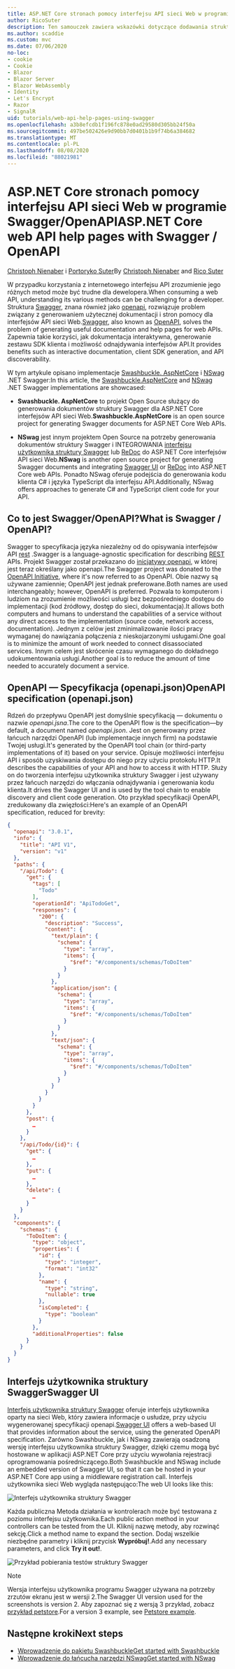 ```yaml
---
title: ASP.NET Core stronach pomocy interfejsu API sieci Web w programie Swagger/OpenAPI
author: RicoSuter
description: Ten samouczek zawiera wskazówki dotyczące dodawania struktury Swagger w celu wygenerowania dokumentacji i stron pomocy dla aplikacji interfejsu API sieci Web.
ms.author: scaddie
ms.custom: mvc
ms.date: 07/06/2020
no-loc:
- cookie
- Cookie
- Blazor
- Blazor Server
- Blazor WebAssembly
- Identity
- Let's Encrypt
- Razor
- SignalR
uid: tutorials/web-api-help-pages-using-swagger
ms.openlocfilehash: a3b8efcdb1f196fc878e0ad29580d305bb24f50a
ms.sourcegitcommit: 497be502426e9d90bb7d0401b1b9f74b6a384682
ms.translationtype: MT
ms.contentlocale: pl-PL
ms.lasthandoff: 08/08/2020
ms.locfileid: "88021981"
---
```

# <a name="aspnet-core-web-api-help-pages-with-swagger--openapi"></a><span data-ttu-id="68c6d-103">ASP.NET Core stronach pomocy interfejsu API sieci Web w programie Swagger/OpenAPI</span><span class="sxs-lookup"><span data-stu-id="68c6d-103">ASP.NET Core web API help pages with Swagger / OpenAPI</span></span>

<span data-ttu-id="68c6d-104">[Christoph Nienaber](https://twitter.com/zuckerthoben) i [Portoryko Suter](https://blog.rsuter.com/)</span><span class="sxs-lookup"><span data-stu-id="68c6d-104">By [Christoph Nienaber](https://twitter.com/zuckerthoben) and [Rico Suter](https://blog.rsuter.com/)</span></span>

<span data-ttu-id="68c6d-105">W przypadku korzystania z internetowego interfejsu API zrozumienie jego różnych metod może być trudne dla dewelopera.</span><span class="sxs-lookup"><span data-stu-id="68c6d-105">When consuming a web API, understanding its various methods can be challenging for a developer.</span></span> <span data-ttu-id="68c6d-106">Struktura [Swagger](https://swagger.io/), znana również jako [openapi](https://www.openapis.org/), rozwiązuje problem związany z generowaniem użytecznej dokumentacji i stron pomocy dla interfejsów API sieci Web.</span><span class="sxs-lookup"><span data-stu-id="68c6d-106">[Swagger](https://swagger.io/), also known as [OpenAPI](https://www.openapis.org/), solves the problem of generating useful documentation and help pages for web APIs.</span></span> <span data-ttu-id="68c6d-107">Zapewnia takie korzyści, jak dokumentacja interaktywna, generowanie zestawu SDK klienta i możliwość odnajdywania interfejsów API.</span><span class="sxs-lookup"><span data-stu-id="68c6d-107">It provides benefits such as interactive documentation, client SDK generation, and API discoverability.</span></span>

<span data-ttu-id="68c6d-108">W tym artykule opisano implementacje [Swashbuckle. AspNetCore](https://github.com/domaindrivendev/Swashbuckle.AspNetCore) i [NSwag](https://github.com/RicoSuter/NSwag) .NET Swagger:</span><span class="sxs-lookup"><span data-stu-id="68c6d-108">In this article, the [Swashbuckle.AspNetCore](https://github.com/domaindrivendev/Swashbuckle.AspNetCore) and [NSwag](https://github.com/RicoSuter/NSwag) .NET Swagger implementations are showcased:</span></span>

* <span data-ttu-id="68c6d-109">**Swashbuckle. AspNetCore** to projekt Open Source służący do generowania dokumentów struktury Swagger dla ASP.NET Core interfejsów API sieci Web.</span><span class="sxs-lookup"><span data-stu-id="68c6d-109">**Swashbuckle.AspNetCore** is an open source project for generating Swagger documents for ASP.NET Core Web APIs.</span></span>

* <span data-ttu-id="68c6d-110">**NSwag** jest innym projektem Open Source na potrzeby generowania dokumentów struktury Swagger i INTEGROWANIA [interfejsu użytkownika struktury Swagger](https://swagger.io/swagger-ui/) lub [ReDoc](https://github.com/Rebilly/ReDoc) do ASP.NET Core interfejsów API sieci Web.</span><span class="sxs-lookup"><span data-stu-id="68c6d-110">**NSwag** is another open source project for generating Swagger documents and integrating [Swagger UI](https://swagger.io/swagger-ui/) or [ReDoc](https://github.com/Rebilly/ReDoc) into ASP.NET Core web APIs.</span></span> <span data-ttu-id="68c6d-111">Ponadto NSwag oferuje podejścia do generowania kodu klienta C# i języka TypeScript dla interfejsu API.</span><span class="sxs-lookup"><span data-stu-id="68c6d-111">Additionally, NSwag offers approaches to generate C# and TypeScript client code for your API.</span></span>

## <a name="what-is-swagger--openapi"></a><span data-ttu-id="68c6d-112">Co to jest Swagger/OpenAPI?</span><span class="sxs-lookup"><span data-stu-id="68c6d-112">What is Swagger / OpenAPI?</span></span>

<span data-ttu-id="68c6d-113">Swagger to specyfikacja języka niezależny od do opisywania interfejsów API [rest](https://en.wikipedia.org/wiki/Representational_state_transfer) .</span><span class="sxs-lookup"><span data-stu-id="68c6d-113">Swagger is a language-agnostic specification for describing [REST](https://en.wikipedia.org/wiki/Representational_state_transfer) APIs.</span></span> <span data-ttu-id="68c6d-114">Projekt Swagger został przekazano do [inicjatywy openapi](https://www.openapis.org/), w której jest teraz określany jako openapi.</span><span class="sxs-lookup"><span data-stu-id="68c6d-114">The Swagger project was donated to the [OpenAPI Initiative](https://www.openapis.org/), where it's now referred to as OpenAPI.</span></span> <span data-ttu-id="68c6d-115">Obie nazwy są używane zamiennie; OpenAPI jest jednak preferowane.</span><span class="sxs-lookup"><span data-stu-id="68c6d-115">Both names are used interchangeably; however, OpenAPI is preferred.</span></span> <span data-ttu-id="68c6d-116">Pozwala to komputerom i ludziom na zrozumienie możliwości usługi bez bezpośredniego dostępu do implementacji (kod źródłowy, dostęp do sieci, dokumentacja).</span><span class="sxs-lookup"><span data-stu-id="68c6d-116">It allows both computers and humans to understand the capabilities of a service without any direct access to the implementation (source code, network access, documentation).</span></span> <span data-ttu-id="68c6d-117">Jednym z celów jest zminimalizowanie ilości pracy wymaganej do nawiązania połączenia z nieskojarzonymi usługami.</span><span class="sxs-lookup"><span data-stu-id="68c6d-117">One goal is to minimize the amount of work needed to connect disassociated services.</span></span> <span data-ttu-id="68c6d-118">Innym celem jest skrócenie czasu wymaganego do dokładnego udokumentowania usługi.</span><span class="sxs-lookup"><span data-stu-id="68c6d-118">Another goal is to reduce the amount of time needed to accurately document a service.</span></span>

## <a name="openapi-specification-openapijson"></a><span data-ttu-id="68c6d-119">OpenAPI — Specyfikacja (openapi.json)</span><span class="sxs-lookup"><span data-stu-id="68c6d-119">OpenAPI specification (openapi.json)</span></span>

<span data-ttu-id="68c6d-120">Rdzeń do przepływu OpenAPI jest domyślnie specyfikacją &mdash; dokumentu o nazwie *openapi.jsna*.</span><span class="sxs-lookup"><span data-stu-id="68c6d-120">The core to the OpenAPI flow is the specification&mdash;by default, a document named *openapi.json*.</span></span> <span data-ttu-id="68c6d-121">Jest on generowany przez łańcuch narzędzi OpenAPI (lub implementacje innych firm) na podstawie Twojej usługi.</span><span class="sxs-lookup"><span data-stu-id="68c6d-121">It's generated by the OpenAPI tool chain (or third-party implementations of it) based on your service.</span></span> <span data-ttu-id="68c6d-122">Opisuje możliwości interfejsu API i sposób uzyskiwania dostępu do niego przy użyciu protokołu HTTP.</span><span class="sxs-lookup"><span data-stu-id="68c6d-122">It describes the capabilities of your API and how to access it with HTTP.</span></span> <span data-ttu-id="68c6d-123">Służy on do tworzenia interfejsu użytkownika struktury Swagger i jest używany przez łańcuch narzędzi do włączania odnajdywania i generowania kodu klienta.</span><span class="sxs-lookup"><span data-stu-id="68c6d-123">It drives the Swagger UI and is used by the tool chain to enable discovery and client code generation.</span></span> <span data-ttu-id="68c6d-124">Oto przykład specyfikacji OpenAPI, zredukowany dla zwięzłości:</span><span class="sxs-lookup"><span data-stu-id="68c6d-124">Here's an example of an OpenAPI specification, reduced for brevity:</span></span>

```json
{
  "openapi": "3.0.1",
  "info": {
    "title": "API V1",
    "version": "v1"
  },
  "paths": {
    "/api/Todo": {
      "get": {
        "tags": [
          "Todo"
        ],
        "operationId": "ApiTodoGet",
        "responses": {
          "200": {
            "description": "Success",
            "content": {
              "text/plain": {
                "schema": {
                  "type": "array",
                  "items": {
                    "$ref": "#/components/schemas/ToDoItem"
                  }
                }
              },
              "application/json": {
                "schema": {
                  "type": "array",
                  "items": {
                    "$ref": "#/components/schemas/ToDoItem"
                  }
                }
              },
              "text/json": {
                "schema": {
                  "type": "array",
                  "items": {
                    "$ref": "#/components/schemas/ToDoItem"
                  }
                }
              }
            }
          }
        }
      },
      "post": {
        …
      }
    },
    "/api/Todo/{id}": {
      "get": {
        …
      },
      "put": {
        …
      },
      "delete": {
        …
      }
    }
  },
  "components": {
    "schemas": {
      "ToDoItem": {
        "type": "object",
        "properties": {
          "id": {
            "type": "integer",
            "format": "int32"
          },
          "name": {
            "type": "string",
            "nullable": true
          },
          "isCompleted": {
            "type": "boolean"
          }
        },
        "additionalProperties": false
      }
    }
  }
}
```

## <a name="swagger-ui"></a><span data-ttu-id="68c6d-125">Interfejs użytkownika struktury Swagger</span><span class="sxs-lookup"><span data-stu-id="68c6d-125">Swagger UI</span></span>

<span data-ttu-id="68c6d-126">[Interfejs użytkownika struktury Swagger](https://swagger.io/swagger-ui/) oferuje interfejs użytkownika oparty na sieci Web, który zawiera informacje o usłudze, przy użyciu wygenerowanej specyfikacji openapi.</span><span class="sxs-lookup"><span data-stu-id="68c6d-126">[Swagger UI](https://swagger.io/swagger-ui/) offers a web-based UI that provides information about the service, using the generated OpenAPI specification.</span></span> <span data-ttu-id="68c6d-127">Zarówno Swashbuckle, jak i NSwag zawierają osadzoną wersję interfejsu użytkownika struktury Swagger, dzięki czemu mogą być hostowane w aplikacji ASP.NET Core przy użyciu wywołania rejestracji oprogramowania pośredniczącego.</span><span class="sxs-lookup"><span data-stu-id="68c6d-127">Both Swashbuckle and NSwag include an embedded version of Swagger UI, so that it can be hosted in your ASP.NET Core app using a middleware registration call.</span></span> <span data-ttu-id="68c6d-128">Interfejs użytkownika sieci Web wygląda następująco:</span><span class="sxs-lookup"><span data-stu-id="68c6d-128">The web UI looks like this:</span></span>

![Interfejs użytkownika struktury Swagger](web-api-help-pages-using-swagger/_static/swagger-ui.png)

<span data-ttu-id="68c6d-130">Każda publiczna Metoda działania w kontrolerach może być testowana z poziomu interfejsu użytkownika.</span><span class="sxs-lookup"><span data-stu-id="68c6d-130">Each public action method in your controllers can be tested from the UI.</span></span> <span data-ttu-id="68c6d-131">Kliknij nazwę metody, aby rozwinąć sekcję.</span><span class="sxs-lookup"><span data-stu-id="68c6d-131">Click a method name to expand the section.</span></span> <span data-ttu-id="68c6d-132">Dodaj wszelkie niezbędne parametry i kliknij przycisk **Wypróbuj!**.</span><span class="sxs-lookup"><span data-stu-id="68c6d-132">Add any necessary parameters, and click **Try it out!**.</span></span>

![Przykład pobierania testów struktury Swagger](web-api-help-pages-using-swagger/_static/get-try-it-out.png)

> [!NOTE]
> <span data-ttu-id="68c6d-134">Wersja interfejsu użytkownika programu Swagger używana na potrzeby zrzutów ekranu jest w wersji 2.</span><span class="sxs-lookup"><span data-stu-id="68c6d-134">The Swagger UI version used for the screenshots is version 2.</span></span> <span data-ttu-id="68c6d-135">Aby zapoznać się z wersją 3 przykład, zobacz [przykład petstore](https://petstore.swagger.io/).</span><span class="sxs-lookup"><span data-stu-id="68c6d-135">For a version 3 example, see [Petstore example](https://petstore.swagger.io/).</span></span>

## <a name="next-steps"></a><span data-ttu-id="68c6d-136">Następne kroki</span><span class="sxs-lookup"><span data-stu-id="68c6d-136">Next steps</span></span>

* [<span data-ttu-id="68c6d-137">Wprowadzenie do pakietu Swashbuckle</span><span class="sxs-lookup"><span data-stu-id="68c6d-137">Get started with Swashbuckle</span></span>](xref:tutorials/get-started-with-swashbuckle)
* [<span data-ttu-id="68c6d-138">Wprowadzenie do łańcucha narzędzi NSwag</span><span class="sxs-lookup"><span data-stu-id="68c6d-138">Get started with NSwag</span></span>](xref:tutorials/get-started-with-nswag)
